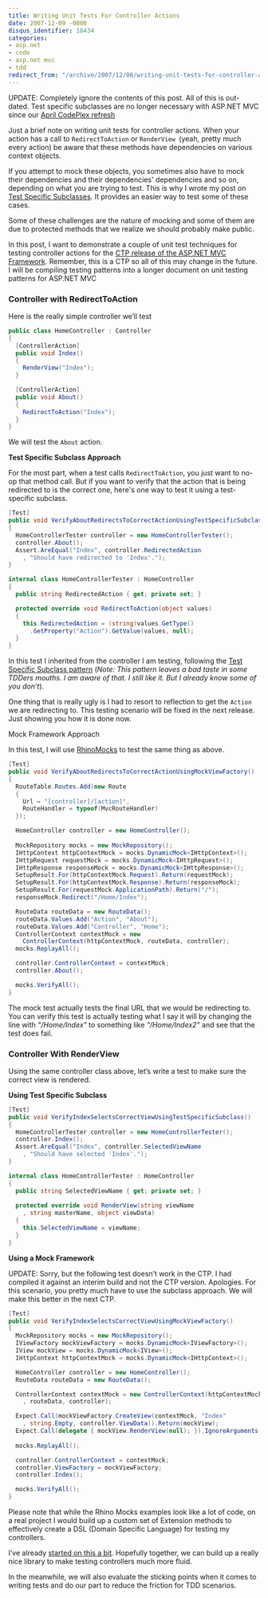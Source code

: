 ```yaml
---
title: Writing Unit Tests For Controller Actions
date: 2007-12-09 -0800
disqus_identifier: 18434
categories:
- asp.net
- code
- asp.net mvc
- tdd
redirect_from: "/archive/2007/12/08/writing-unit-tests-for-controller-actions.aspx/"
---
```


UPDATE: Completely ignore the contents of this post. All of this is
out-dated. Test specific subclasses are no longer necessary with ASP.NET
MVC since our [April CodePlex
refresh](http://weblogs.asp.net/scottgu/archive/2008/04/16/asp-net-mvc-source-refresh-preview.aspx "April source refresh")

Just a brief note on writing unit tests for controller actions. When
your action has a call to `RedirectToAction` or `RenderView `(yeah,
pretty much every action) be aware that these methods have dependencies
on various context objects.

If you attempt to mock these objects, you sometimes also have to mock
their dependencies and their dependencies' dependencies and so on,
depending on what you are trying to test. This is why I wrote my post on
[Test Specific
Subclasses](https://haacked.com/archive/2007/12/06/test-specific-subclasses-vs-partial-mocks.aspx "Test Specific Subclasses").
It provides an easier way to test some of these cases.

Some of these challenges are the nature of mocking and some of them are
due to protected methods that we realize we should probably make public.

In this post, I want to demonstrate a couple of unit test techniques for
testing controller actions for the [CTP release of the ASP.NET MVC
Framework](http://www.asp.net/downloads/3.5-extensions/ "ASP.NET 3.5 Extensions").
Remember, this is a CTP so all of this may change in the future. I will
be compiling testing patterns into a longer document on unit testing
patterns for ASP.NET MVC

### Controller with RedirectToAction

Here is the really simple controller we’ll test

```csharp
public class HomeController : Controller
{
  [ControllerAction]
  public void Index()
  {
    RenderView("Index");
  }

  [ControllerAction]
  public void About()
  {
    RedirectToAction("Index");
  }
}
```

We will test the `About` action.

**Test Specific Subclass Approach**

For the most part, when a test calls `RedirectToAction`, you just want
to no-op that method call. But if you want to verify that the action
that is being redirected to is the correct one, here's one way to test
it using a test-specific subclass.

```csharp
[Test]
public void VerifyAboutRedirectsToCorrectActionUsingTestSpecificSubclass()
{
  HomeControllerTester controller = new HomeControllerTester();
  controller.About();
  Assert.AreEqual("Index", controller.RedirectedAction
    , "Should have redirected to 'Index'.");
}

internal class HomeControllerTester : HomeController
{
  public string RedirectedAction { get; private set; }

  protected override void RedirectToAction(object values)
  {
    this.RedirectedAction = (string)values.GetType()
      .GetProperty("Action").GetValue(values, null);
  }
}
```

In this test I inherited from the controller I am testing, following the
[Test Specific Subclass
pattern](https://haacked.com/archive/2007/12/06/test-specific-subclasses-vs-partial-mocks.aspx "Test Specific Subclass")
(*Note: This pattern leaves a bad taste in some TDDers mouths. I am
aware of that. I still like it. But I already know some of you don’t*).

One thing that is really ugly is I had to resort to reflection to get
the `Action` we are redirecting to. This testing scenario will be fixed
in the next release. Just showing you how it is done now.

Mock Framework Approach

In this test, I will use
[RhinoMocks](http://www.ayende.com/projects/rhino-mocks.aspx "Rhino.Mocks")
to test the same thing as above.

```csharp
[Test]
public void VerifyAboutRedirectsToCorrectActionUsingMockViewFactory()
{
  RouteTable.Routes.Add(new Route
  {
    Url = "[controller]/[action]",
    RouteHandler = typeof(MvcRouteHandler)
  });

  HomeController controller = new HomeController();
    
  MockRepository mocks = new MockRepository();
  IHttpContext httpContextMock = mocks.DynamicMock<IHttpContext>();
  IHttpRequest requestMock = mocks.DynamicMock<IHttpRequest>();
  IHttpResponse responseMock = mocks.DynamicMock<IHttpResponse>();
  SetupResult.For(httpContextMock.Request).Return(requestMock);
  SetupResult.For(httpContextMock.Response).Return(responseMock);
  SetupResult.For(requestMock.ApplicationPath).Return("/");
  responseMock.Redirect("/Home/Index");

  RouteData routeData = new RouteData();
  routeData.Values.Add("Action", "About");
  routeData.Values.Add("Controller", "Home");
  ControllerContext contextMock = new 
    ControllerContext(httpContextMock, routeData, controller);
  mocks.ReplayAll();

  controller.ControllerContext = contextMock;
  controller.About();

  mocks.VerifyAll();
}
```

The mock test actually tests the final URL that we would be redirecting
to. You can verify this test is actually testing what I say it will by
changing the line with *"/Home/Index"* to something like
*"/Home/Index2"* and see that the test does fail.

### Controller With RenderView

Using the same controller class above, let’s write a test to make sure
the correct view is rendered.

**Using Test Specific Subclass**

```csharp
[Test]
public void VerifyIndexSelectsCorrectViewUsingTestSpecificSubclass()
{
  HomeControllerTester controller = new HomeControllerTester();
  controller.Index();
  Assert.AreEqual("Index", controller.SelectedViewName
    , "Should have selected 'Index'.");
}

internal class HomeControllerTester : HomeController
{
  public string SelectedViewName { get; private set; }
    
  protected override void RenderView(string viewName
    , string masterName, object viewData)
  {
    this.SelectedViewName = viewName;   
  }
}
```

**Using a Mock Framework**

UPDATE: Sorry, but the following test doesn’t work in the CTP. I had
compiled it against an interim build and not the CTP version. Apologies.
For this scenario, you pretty much have to use the subclass approach. We
will make this better in the next CTP.

```csharp
[Test]
public void VerifyIndexSelectsCorrectViewUsingMockViewFactory()
{
  MockRepository mocks = new MockRepository();
  IViewFactory mockViewFactory = mocks.DynamicMock<IViewFactory>();
  IView mockView = mocks.DynamicMock<IView>();
  IHttpContext httpContextMock = mocks.DynamicMock<IHttpContext>();

  HomeController controller = new HomeController();
  RouteData routeData = new RouteData();

  ControllerContext contextMock = new ControllerContext(httpContextMock
    , routeData, controller);

  Expect.Call(mockViewFactory.CreateView(contextMock, "Index"
    , string.Empty, controller.ViewData)).Return(mockView);
  Expect.Call(delegate { mockView.RenderView(null); }).IgnoreArguments();
    
  mocks.ReplayAll();

  controller.ControllerContext = contextMock;
  controller.ViewFactory = mockViewFactory;
  controller.Index();

  mocks.VerifyAll();
}
```

Please note that while the Rhino Mocks examples look like a lot of code,
on a real project I would build up a custom set of Extension methods to
effectively create a DSL (Domain Specific Language) for testing my
controllers.

I’ve already [started on this a
bit](https://haacked.com/archive/2007/11/05/rhino-mocks-extension-methods-mvc-crazy-delicious.aspx "Rhino Mocks + Extension Methods").
Hopefully together, we can build up a really nice library to make
testing controllers much more fluid.

In the meanwhile, we will also evaluate the sticking points when it
comes to writing tests and do our part to reduce the friction for TDD
scenarios.

 

